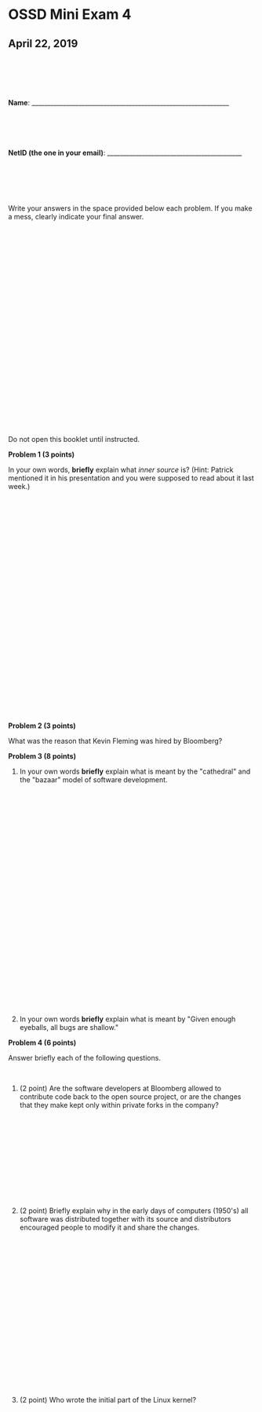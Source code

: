 

# OSSD Mini Exam 4

## April 22, 2019

<br><br>
<br><br>

__Name__:
 \_\_\_\_\_\_\_\_\_\_\_\_\_\_\_\_\_\_\_\_\_\_\_\_\_\_\_\_\_\_\_\_\_\_\_\_\_\_\_\_\_\_\_\_\_\_\_\_\_\_\_\_\_\_\_\_\_\_\_\_\_\_\_
 <br><br>
 <br><br>
 <br><br>
__NetID (the one in your email)__:    \_\_\_\_\_\_\_\_\_\_\_\_\_\_\_\_\_\_\_\_\_\_\_\_\_\_\_\_\_\_\_\_\_\_\_\_\_\_\_\_\_\_\_



<br><br>
<br><br>

Write your answers in the space provided below each problem. If you make
a mess, clearly indicate your final answer.

<br><br>
<br><br>
<br><br>
<br><br>
<br><br>
<br><br>
<br><br>
<br><br>
<br><br>
<br><br>
<br><br>
<br><br>

<div class="right">
Do not open this booklet until instructed.
</div>




<div class="page-break" />

__Problem 1 (3 points)__



In your own words,  __briefly__  explain what _inner source_ is? (Hint: Patrick mentioned it in his presentation and
you were supposed to read about it last week.)



<br/><br/>
<br/><br/>
<br/><br/>
<br/><br/>
<br/><br/>
<br/><br/>
<br/><br/>
<br/><br/>
<br/><br/>
<br/><br/>
<br/><br/>
<br/><br/>
<br/><br/>



__Problem 2 (3 points)__

What was the reason that Kevin Fleming was hired by Bloomberg?




<div class="page-break" />

__Problem 3 (8 points)__

1. In your own words __briefly__ explain what is meant by the "cathedral" and the "bazaar" model of software
development.



<br/><br/>
<br/><br/>
<br/><br/>
<br/><br/>
<br/><br/>
<br/><br/>
<br/><br/>
<br/><br/>
<br/><br/>
<br/><br/>
<br/><br/>
<br/><br/>
<br/><br/>

2. In your own words __briefly__ explain what is meant by "Given enough eyeballs, all bugs are shallow."



<div class="page-break" />




__Problem 4 (6 points)__

Answer briefly each of the following questions.

<br>

1. (2 point) Are the software developers at Bloomberg allowed to contribute code back to the
open source project, or are the changes that they make kept only within private forks in the company?

<br><br>
<br><br>
  <br/>  <br/>
  <br/>  <br/>
  <br/>  <br/>

2. (2 point) Briefly explain why in the early days of computers (1950's) all
software was distributed together with its source and distributors encouraged people
to modify it and share the changes.

  <br/>  <br/>
  <br/>  <br/>
  <br/>  <br/>
  <br/>  <br/>
  <br/>  <br/>
  <br/>  <br/>
    <br/>  <br/>
    <br/>  <br/>
    <br/>  <br/>

3. (2 point) Who wrote the initial part of the Linux kernel?

  <br/>  <br/>
  <br/>  <br/>
  <br/>  <br/>
  <br/>  <br/>
  <br/>  <br/>
  <br/>  <br/>
